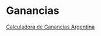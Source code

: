 # Ganancias
[Calculadora de Ganancias Argentina](https://github.com/necromeo/ganancias2017/pages/index.html)
